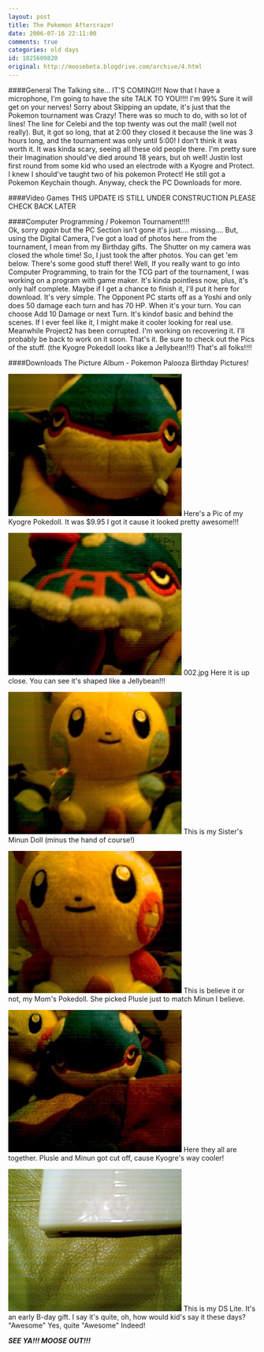 ```yaml
---
layout: post
title: The Pokemon Aftercraze!
date: 2006-07-16 22:11:00
comments: true
categories: old days
id: 1825609820
original: http://moosebeta.blogdrive.com/archive/4.html
---
```


####General
The Talking site... IT'S COMING!!! Now that I have a microphone, I'm going to have the site TALK TO YOU!!!! I'm 99% Sure it will get on your nerves! Sorry about Skipping an update, it's just that the Pokemon tournament was Crazy! There was so much to do, with so lot of lines! The line for Celebi and the top twenty was out the mall! (well not really). But, it got so long, that at 2:00 they closed it because the line was 3 hours long, and the tournament was only until 5:00! I don't think it was worth it. It was kinda scary, seeing all these old people there. I'm pretty sure their Imagination should've died around 18 years, but oh well! Justin lost first round from some kid who used an electrode with a Kyogre and Protect. I knew I should've taught two of his pokemon Protect! He still got a Pokemon Keychain though. Anyway, check the PC Downloads for more.

####Video Games
THIS UPDATE IS STILL UNDER CONSTRUCTION PLEASE CHECK BACK LATER

####Computer Programming /  Pokemon Tournament!!!!  
Ok, sorry *again* but the PC Section isn't gone it's just.... missing.... But, using the Digital Camera, I've got a load of photos here from the tournament, I mean from my Birthday gifts. The Shutter on my camera was closed the whole time! So, I just took the after photos. You can get 'em below. There's some good stuff there! Well, If you really want to go into Computer Programming, to train for the TCG part of the tournament, I was working on a program with game maker. It's kinda pointless now, plus, it's only half complete. Maybe if I get a chance to finish it, I'll put it here for download. It's very simple. The Opponent PC starts off as a Yoshi and only does 50 damage each turn and has 70 HP. When it's your turn. You can choose Add 10 Damage or next Turn. It's kindof basic and behind the scenes. If I ever feel like it, I might make it cooler looking for real use. Meanwhile Project2 has been corrupted. I'm working on recovering it. I'll probably be back to work on it soon. That's it. Be sure to check out the Pics of the stuff. (the Kyogre Pokedoll looks like a Jellybean!!!) That's all folks!!!!

####Downloads
The Picture Album - Pokemon Palooza
Birthday Pictures!

![Kyogre 1](001.jpg)
Here's a Pic of my Kyogre Pokedoll. It was $9.95 I got it cause it looked pretty awesome!!!

![Kyogre 2](002.jpg)
002.jpg Here it is up close. You can see it's shaped like a Jellybean!!!

![Minun](003.jpg)
This is my Sister's Minun Doll (minus the hand of course!)

![Plusle](004.jpg)
This is believe it or not, my Mom's Pokedoll. She picked Plusle just to match Minun I believe.

![Group Shot](005.jpg)
Here they all are together. Plusle and Minun got cut off, cause Kyogre's way cooler!

![DS Lite](007.jpg)
This is my DS Lite. It's an early B-day gift. I say it's quite, oh, how would kid's say it these days? "Awesome" Yes, quite "Awesome" Indeed!

**_SEE YA!!! MOOSE OUT!!!_**
